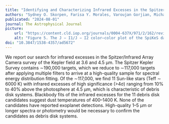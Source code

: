 ```yaml
---
title: "Identifying and Characterizing Infrared Excesses in the Spitzer Kepler Survey (SpiKeS)"
authors: "Sydney O. Skorpen, Farisa Y. Morales, Varoujan Gorjian, Michael W. Werner, and Geoffrey Bryden"
publicated: "2024-08-01"
journal: The Astrophysical Journal
picture:
    url: "https://content.cld.iop.org/journals/0004-637X/971/2/162/revision1/apjad5672f5_lr.jpg"
    alt: "Figure 5. The J − I1/J − I2 color–color plot of the SpiKeS data."
doi: "10.3847/1538-4357/ad5672"
---
```

We report our search for infrared excesses in the Spitzer/Infrared Array Camera survey of the Kepler field at 3.6 and 4.5 μm. The Spitzer Kepler Survey contains ∼190,000 targets, which we reduce to ∼117,000 targets after applying multiple filters to arrive at a high-quality sample for spectral energy distribution fitting. Of the ∼117,000, we find 11 Sun-like stars (Teff ∼ 6000 K) with infrared excesses of high significance (>4σ) ranging from 10% to 40% above the photosphere at 4.5 μm, which is characteristic of debris disk systems. Blackbody fits of the infrared excesses for the 11 debris disk candidates suggest dust temperatures of 400–1400 K. None of the candidates have reported exoplanet detections. High-quality 1–5 μm or longer spectra or photometry would be necessary to confirm the candidates as debris disk systems.
